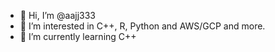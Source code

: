 - 👋 Hi, I’m @aajj333
- 👀 I’m interested in C++, R, Python and AWS/GCP and more.
- 🌱 I’m currently learning C++

<!---
aajj333/aajj333 is a ✨ special ✨ repository because its `README.md` (this file) appears on your GitHub profile.
You can click the Preview link to take a look at your changes.
--->
